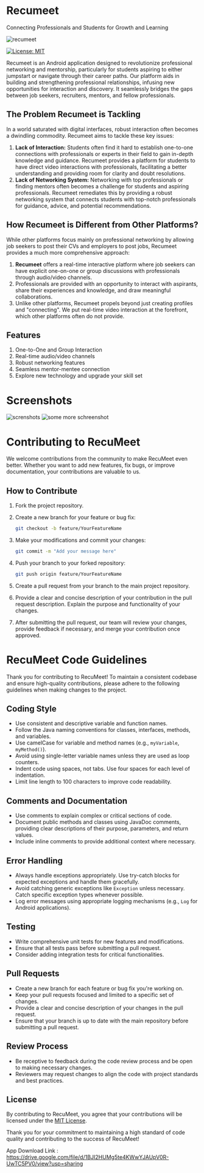 # Recumeet
Connecting Professionals and Students for Growth and Learning

![recumeet](https://github.com/TheSwarnim/Recumeet/assets/54211377/fee830c0-be77-4dff-b705-48ac6b63c1af)

[![License: MIT](https://img.shields.io/badge/License-MIT-yellow.svg)](https://opensource.org/licenses/MIT)

Recumeet is an Android application designed to revolutionize professional networking and mentorship, particularly for students aspiring to either jumpstart or navigate through their career paths. Our platform aids in building and strengthening professional relationships, infusing new opportunities for interaction and discovery. It seamlessly bridges the gaps between job seekers, recruiters, mentors, and fellow professionals.
## The Problem Recumeet is Tackling
In a world saturated with digital interfaces, robust interaction often becomes a dwindling commodity. Recumeet aims to tackle these key issues:
1. **Lack of Interaction:** Students often find it hard to establish one-to-one connections with professionals or experts in their field to gain in-depth knowledge and guidance. Recumeet provides a platform for students to have direct video interactions with professionals, facilitating a better understanding and providing room for clarity and doubt resolutions.
2. **Lack of Networking System:** Networking with top professionals or finding mentors often becomes a challenge for students and aspiring professionals. Recumeet remediates this by providing a robust networking system that connects students with top-notch professionals for guidance, advice, and potential recommendations.
## How Recumeet is Different from Other Platforms?
While other platforms focus mainly on professional networking by allowing job seekers to post their CVs and employers to post jobs, Recumeet provides a much more comprehensive approach:
1. **Recumeet** offers a real-time interactive platform where job seekers can have explicit one-on-one or group discussions with professionals through audio/video channels.
2. Professionals are provided with an opportunity to interact with aspirants, share their experiences and knowledge, and draw meaningful collaborations.
3. Unlike other platforms, Recumeet propels beyond just creating profiles and "connecting". We put real-time video interaction at the forefront, which other platforms often do not provide.
## Features
1. One-to-One and Group Interaction
2. Real-time audio/video channels
3. Robust networking features
4. Seamless mentor-mentee connection
5. Explore new technology and upgrade your skill set

# Screenshots
![screnshots](https://github.com/TheSwarnim/Recumeet/assets/54211377/91994288-6d4a-4122-92e3-3af987da9ced)
![some more schreenshot](https://github.com/TheSwarnim/Recumeet/assets/54211377/18372290-5177-47c0-9d2d-27d51ac7563b)

# Contributing to RecuMeet

We welcome contributions from the community to make RecuMeet even better. Whether you want to add new features, fix bugs, or improve documentation, your contributions are valuable to us.
## How to Contribute

1. Fork the project repository.

2. Create a new branch for your feature or bug fix:

   ```bash
   git checkout -b feature/YourFeatureName
3. Make your modifications and commit your changes:
   ```bash
   git commit -m "Add your message here"
4. Push your branch to your forked repository:
   ```bash
   git push origin feature/YourFeatureName
5. Create a pull request from your branch to the main project repository.
6. Provide a clear and concise description of your contribution in the pull request description. Explain the purpose and functionality of your changes.
7. After submitting the pull request, our team will review your changes, provide feedback if necessary, and merge your contribution once approved.  
# RecuMeet Code Guidelines

Thank you for contributing to RecuMeet! To maintain a consistent codebase and ensure high-quality contributions, please adhere to the following guidelines when making changes to the project.

## Coding Style

- Use consistent and descriptive variable and function names.
- Follow the Java naming conventions for classes, interfaces, methods, and variables.
- Use camelCase for variable and method names (e.g., `myVariable`, `myMethod()`).
- Avoid using single-letter variable names unless they are used as loop counters.
- Indent code using spaces, not tabs. Use four spaces for each level of indentation.
- Limit line length to 100 characters to improve code readability.

## Comments and Documentation

- Use comments to explain complex or critical sections of code.
- Document public methods and classes using JavaDoc comments, providing clear descriptions of their purpose, parameters, and return values.
- Include inline comments to provide additional context where necessary.

## Error Handling

- Always handle exceptions appropriately. Use try-catch blocks for expected exceptions and handle them gracefully.
- Avoid catching generic exceptions like `Exception` unless necessary. Catch specific exception types whenever possible.
- Log error messages using appropriate logging mechanisms (e.g., `Log` for Android applications).

## Testing

- Write comprehensive unit tests for new features and modifications.
- Ensure that all tests pass before submitting a pull request.
- Consider adding integration tests for critical functionalities.

## Pull Requests

- Create a new branch for each feature or bug fix you're working on.
- Keep your pull requests focused and limited to a specific set of changes.
- Provide a clear and concise description of your changes in the pull request.
- Ensure that your branch is up to date with the main repository before submitting a pull request.

## Review Process

- Be receptive to feedback during the code review process and be open to making necessary changes.
- Reviewers may request changes to align the code with project standards and best practices.

## License

By contributing to RecuMeet, you agree that your contributions will be licensed under the [MIT License](https://opensource.org/licenses/MIT).

Thank you for your commitment to maintaining a high standard of code quality and contributing to the success of RecuMeet!

App Download Link : https://drive.google.com/file/d/1BJI2HUMg5te4KWwYJAUpV0R-UwTC5PV0/view?usp=sharing
